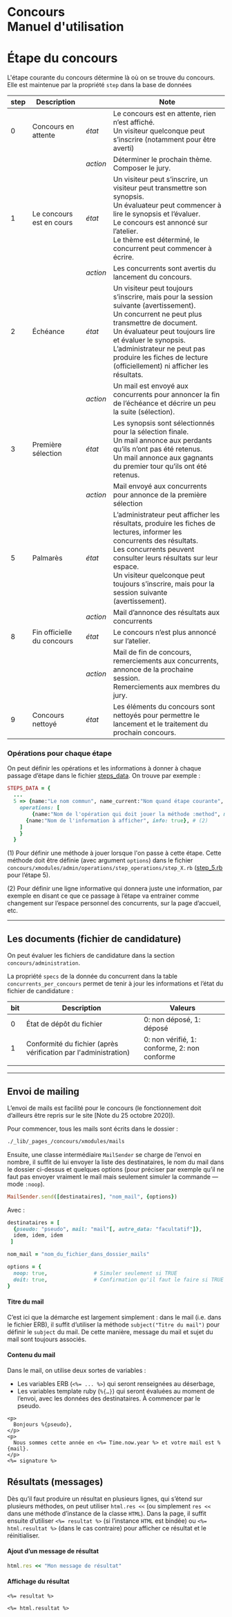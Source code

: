 # Concours<br>Manuel d'utilisation

# Étape du concours

L'étape courante du concours détermine là où on se trouve du concours. Elle est maintenue par la propriété `step` dans la base de données

| step | Description                |          | Note                                                         |
| ---- | -------------------------- | -------- | ------------------------------------------------------------ |
| 0    | Concours en attente        | *état*   | Le concours est en attente, rien n’est affiché.<br />Un visiteur quelconque peut s’inscrire (notamment pour être averti) |
|      |                            | *action* | Déterminer le prochain thème.<br />Composer le jury.         |
| 1    | Le concours est en cours   | *état*   | Un visiteur peut s’inscrire, un visiteur peut transmettre son synopsis.<br />Un évaluateur peut commencer à lire le synopsis et l’évaluer.<br />Le concours est annoncé sur l’atelier.<br />Le thème est déterminé, le concurrent peut commencer à écrire. |
|      |                            | *action* | Les concurrents sont avertis du lancement du concours.       |
| 2    | Échéance                   | *état*   | Un visiteur peut toujours s’inscrire, mais pour la session suivante (avertissement).<br />Un concurrent ne peut plus transmettre de document.<br />Un évaluateur peut toujours lire et évaluer le synopsis.<br />L’administrateur ne peut pas produire les fiches de lecture (officiellement) ni afficher les résultats. |
|      |                            | *action* | Un mail est envoyé aux concurrents pour annoncer la fin de l’échéance et décrire un peu la suite (sélection). |
| 3    | Première sélection         | *état*   | Les synopsis sont sélectionnés pour la sélection finale.<br />Un mail annonce aux perdants qu’ils n’ont pas été retenus.<br />Un mail annonce aux gagnants du premier tour qu’ils ont été retenus. |
|      |                            | *action* | Mail envoyé aux concurrents pour annonce de la première sélection |
| 5    | Palmarès                   | *état*   | L’administrateur peut afficher les résultats, produire les fiches de lectures, informer les concurrents des résultats.<br />Les concurrents peuvent consulter leurs résultats sur leur espace.<br />Un visiteur quelconque peut toujours s’inscrire, mais pour la session suivante (avertissement). |
|      |                            | *action* | Mail d’annonce des résultats aux concurrents                 |
| 8    | Fin officielle du concours | *état*   | Le concours n’est plus annoncé sur l’atelier.                |
|      |                            | *action* | Mail de fin de concours, remerciements aux concurrents, annonce de la prochaine session.<br />Remerciements aux membres du jury. |
| 9    | Concours nettoyé           | *état*   | Les éléments du concours sont nettoyés pour permettre le lancement et le traitement du prochain concours. |



### Opérations pour chaque étape

On peut définir les opérations et les informations à donner à chaque passage d’étape dans le fichier [steps_data](/Users/philippeperret/Sites/AlwaysData/Icare_2020/_lib/_pages_/concours/admin/lib/steps_data.rb). On trouve par exemple :

~~~ruby
STEPS_DATA = {
  ...
  5 => {name:"Le nom commun", name_current:"Nom quand étape courante", name_done:"Nom quand achevée"
    operations: [
    	{name:"Nom de l'opération qui doit jouer la méthode :method", method: :ma_methode_de_cinq}, # (1)
      {name:"Nom de l'information à afficher", info: true}, # (2)
    ]
    }
  }
~~~



(1) Pour définir une méthode à jouer lorsque l'on passe à cette étape. Cette méthode doit être définie (avec argument `options`) dans le fichier `concours/xmodules/admin/operations/step_operations/step_X.rb` ([step_5.rb](/Users/philippeperret/Sites/AlwaysData/Icare_2020/_lib/_pages_/concours/xmodules/admin/operations/step_operations/step_5.rb) pour l’étape 5).

(2) Pour définir une ligne informative qui donnera juste une information, par exemple en disant ce que ce passage à l’étape va entrainer comme changement sur l’espace personnel des concurrents, sur la page d’accueil, etc.



---



## Les documents (fichier de candidature)

On peut évaluer les fichiers de candidature dans la section `concours/administration`.

La propriété `specs` de la donnée du concurrent dans la table `concurrents_per_concours` permet de tenir à jour les informations et l’état du fichier de candidature :

| bit  | Description                                                  | Valeurs                                      |
| ---- | ------------------------------------------------------------ | -------------------------------------------- |
| 0    | État de dépôt du fichier                                     | 0: non déposé, 1: déposé                     |
| 1    | Conformité du fichier (après vérification par l'administration) | 0: non vérifié, 1: conforme, 2: non conforme |
|      |                                                              |                                              |



---



## Envoi de mailing

L’envoi de mails est facilité pour le concours (le fonctionnement doit d’ailleurs être repris sur le site [Note du 25 octobre 2020]).

Pour commencer, tous les mails sont écrits dans le dossier :

~~~bash
./_lib/_pages_/concours/xmodules/mails
~~~

Ensuite, une classe intermédiaire `MailSender` se charge de l’envoi en nombre, il suffit de lui envoyer la liste des destinataires, le nom du mail dans le dossier ci-dessus et quelques options (pour préciser par exemple qu’il ne faut pas envoyer vraiment le mail mais seulement simuler la commande — mode `:noop`).

~~~ruby
MailSender.send([destinataires], "nom_mail", {options})
~~~

Avec :

~~~ruby
destinataires = [
  {pseudo: "pseudo", mail: "mail"[, autre_data: "facultatif"]},
  idem, idem, idem
 ]

nom_mail = "nom_du_fichier_dans_dossier_mails"

options = {
  noop: true,				# Simuler seulement si TRUE
  doit: true,				# Confirmation qu'il faut le faire si TRUE et si :noop est false
}
~~~

#### Titre du mail

C’est ici que la démarche est largement simplement : dans le mail (i.e. dans le fichier ERB), il suffit d’utiliser la méthode `subject("Titre du mail")` pour définir le `subject` du mail. De cette manière, message du mail et sujet du mail sont toujours associés.

#### Contenu du mail

Dans le mail, on utilise deux sortes de variables :

* Les variables ERB (`<%= ... %>`) qui seront renseignées au déserbage,
* Les variables template ruby (`%{…}`) qui seront évaluées au moment de l’envoi, avec les données des destinataires. À commencer par le pseudo.

~~~ERB
<p>
  Bonjours %{pseudo},
</p>
<p>
  Nous sommes cette année en <%= Time.now.year %> et votre mail est %{mail}.
</p>
<%= signature %>
~~~



## Résultats (messages)

Dès qu’il faut produire un résultat en plusieurs lignes, qui s’étend sur plusieurs méthodes, on peut utiliser `html.res <<` (ou simplement `res << ` dans une méthode d’instance de la classe `HTML`). Dans la page, il suffit ensuite d’utiliser `<%= resultat %>` (si l’instance `HTML` est bindée) ou `<%= html.resultat %>` (dans le cas contraire) pour afficher ce résultat et le réinitialiser.

#### Ajout d’un message de résultat

~~~ruby
html.res << "Mon message de résultat"
~~~

#### Affichage du résultat

~~~erb
<%= resultat %>

<%= html.resultat %>
~~~

